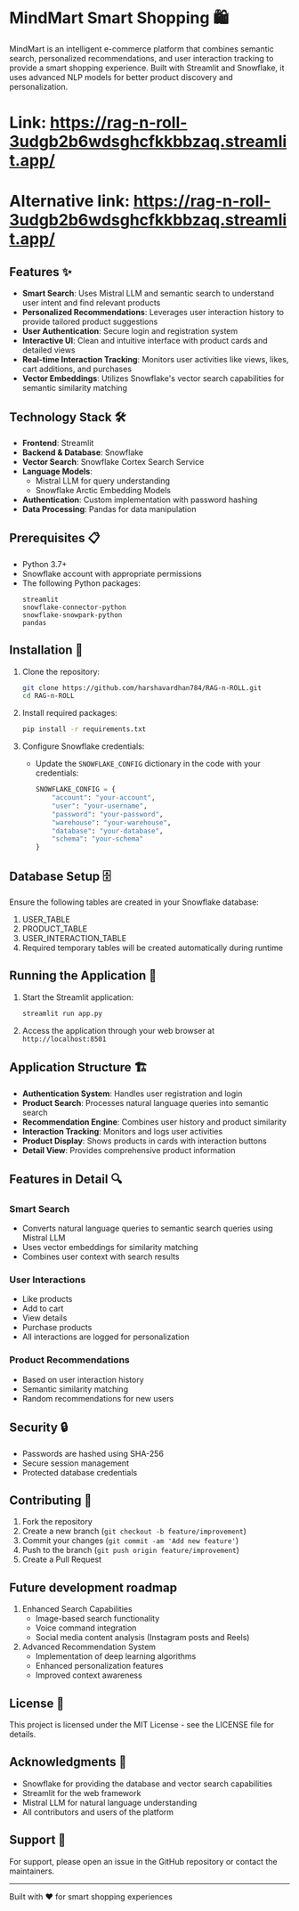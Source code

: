 # MindMart Smart Shopping 🛍️

MindMart is an intelligent e-commerce platform that combines semantic search, personalized recommendations, and user interaction tracking to provide a smart shopping experience. Built with Streamlit and Snowflake, it uses advanced NLP models for better product discovery and personalization.

# Link: https://rag-n-roll-3udgb2b6wdsghcfkkbbzaq.streamlit.app/

# Alternative link: https://rag-n-roll-3udgb2b6wdsghcfkkbbzaq.streamlit.app/ 

## Features ✨

- **Smart Search**: Uses Mistral LLM and semantic search to understand user intent and find relevant products
- **Personalized Recommendations**: Leverages user interaction history to provide tailored product suggestions
- **User Authentication**: Secure login and registration system
- **Interactive UI**: Clean and intuitive interface with product cards and detailed views
- **Real-time Interaction Tracking**: Monitors user activities like views, likes, cart additions, and purchases
- **Vector Embeddings**: Utilizes Snowflake's vector search capabilities for semantic similarity matching

## Technology Stack 🛠️

- **Frontend**: Streamlit
- **Backend & Database**: Snowflake
- **Vector Search**: Snowflake Cortex Search Service
- **Language Models**: 
  - Mistral LLM for query understanding
  - Snowflake Arctic Embedding Models
- **Authentication**: Custom implementation with password hashing
- **Data Processing**: Pandas for data manipulation

## Prerequisites 📋

- Python 3.7+
- Snowflake account with appropriate permissions
- The following Python packages:
  ```
  streamlit
  snowflake-connector-python
  snowflake-snowpark-python
  pandas
  ```

## Installation 🔧

1. Clone the repository:
   ```bash
   git clone https://github.com/harshavardhan784/RAG-n-ROLL.git
   cd RAG-n-ROLL
   ```

2. Install required packages:
   ```bash
   pip install -r requirements.txt
   ```

3. Configure Snowflake credentials:
   - Update the `SNOWFLAKE_CONFIG` dictionary in the code with your credentials:
     ```python
     SNOWFLAKE_CONFIG = {
         "account": "your-account",
         "user": "your-username",
         "password": "your-password",
         "warehouse": "your-warehouse",
         "database": "your-database",
         "schema": "your-schema"
     }
     ```

## Database Setup 🗄️

Ensure the following tables are created in your Snowflake database:

1. USER_TABLE
2. PRODUCT_TABLE
3. USER_INTERACTION_TABLE
4. Required temporary tables will be created automatically during runtime

## Running the Application 🚀

1. Start the Streamlit application:
   ```bash
   streamlit run app.py
   ```

2. Access the application through your web browser at `http://localhost:8501`

## Application Structure 🏗️

- **Authentication System**: Handles user registration and login
- **Product Search**: Processes natural language queries into semantic search
- **Recommendation Engine**: Combines user history and product similarity
- **Interaction Tracking**: Monitors and logs user activities
- **Product Display**: Shows products in cards with interaction buttons
- **Detail View**: Provides comprehensive product information

## Features in Detail 🔍

### Smart Search
- Converts natural language queries to semantic search queries using Mistral LLM
- Uses vector embeddings for similarity matching
- Combines user context with search results

### User Interactions
- Like products
- Add to cart
- View details
- Purchase products
- All interactions are logged for personalization

### Product Recommendations
- Based on user interaction history
- Semantic similarity matching
- Random recommendations for new users

## Security 🔒

- Passwords are hashed using SHA-256
- Secure session management
- Protected database credentials

## Contributing 🤝

1. Fork the repository
2. Create a new branch (`git checkout -b feature/improvement`)
3. Commit your changes (`git commit -am 'Add new feature'`)
4. Push to the branch (`git push origin feature/improvement`)
5. Create a Pull Request


## Future development roadmap
1. Enhanced Search Capabilities
   - Image-based search functionality
   - Voice command integration
   - Social media content analysis (Instagram posts and Reels)
2. Advanced Recommendation System
   - Implementation of deep learning algorithms
   - Enhanced personalization features
   - Improved context awareness

## License 📄

This project is licensed under the MIT License - see the LICENSE file for details.


## Acknowledgments 🙏

- Snowflake for providing the database and vector search capabilities
- Streamlit for the web framework
- Mistral LLM for natural language understanding
- All contributors and users of the platform

## Support 💬

For support, please open an issue in the GitHub repository or contact the maintainers.

---

Built with ❤️ for smart shopping experiences
